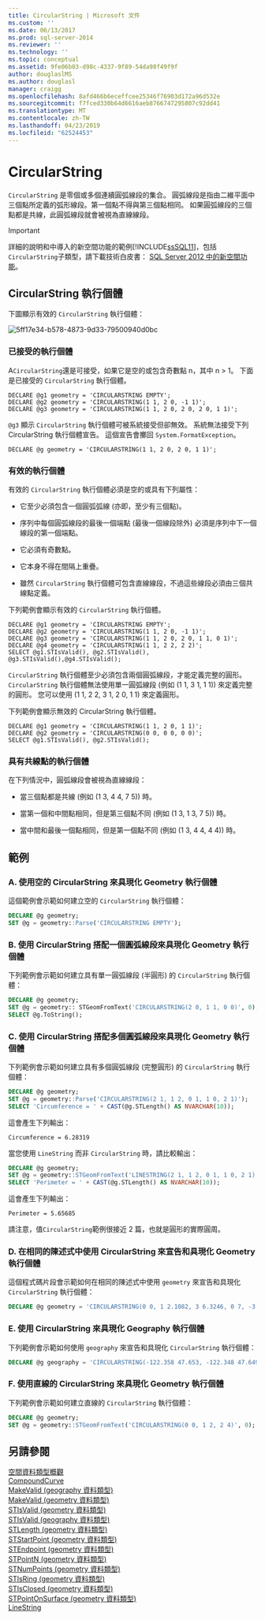 ```yaml
---
title: CircularString | Microsoft 文件
ms.custom: ''
ms.date: 06/13/2017
ms.prod: sql-server-2014
ms.reviewer: ''
ms.technology: ''
ms.topic: conceptual
ms.assetid: 9fe06b03-d98c-4337-9f89-54da98f49f9f
author: douglaslMS
ms.author: douglasl
manager: craigg
ms.openlocfilehash: 8afd466b6eceffcee25346f76903d172a96d532e
ms.sourcegitcommit: f7fced330b64d6616aeb8766747295807c92dd41
ms.translationtype: MT
ms.contentlocale: zh-TW
ms.lasthandoff: 04/23/2019
ms.locfileid: "62524453"
---
```

# <a name="circularstring"></a>CircularString
  `CircularString` 是零個或多個連續圓弧線段的集合。 圓弧線段是指由二維平面中三個點所定義的弧形線段。第一個點不得與第三個點相同。 如果圓弧線段的三個點都是共線，此圓弧線段就會被視為直線線段。  
  
> [!IMPORTANT]  
>  詳細的說明和中導入的新空間功能的範例[!INCLUDE[ssSQL11](../../includes/sssql11-md.md)]，包括`CircularString`子類型，請下載技術白皮書： [SQL Server 2012 中的新空間功能](https://go.microsoft.com/fwlink/?LinkId=226407)。  
  
## <a name="circularstring-instances"></a>CircularString 執行個體  
 下圖顯示有效的 `CircularString` 執行個體：  
  
 ![](../../database-engine/media/5ff17e34-b578-4873-9d33-79500940d0bc.png "5ff17e34-b578-4873-9d33-79500940d0bc")  
  
### <a name="accepted-instances"></a>已接受的執行個體  
 A`CircularString`還是可接受，如果它是空的或包含奇數點 n，其中 n > 1。 下面是已接受的 `CircularString` 執行個體。  
  
```  
DECLARE @g1 geometry = 'CIRCULARSTRING EMPTY';  
DECLARE @g2 geometry = 'CIRCULARSTRING(1 1, 2 0, -1 1)';  
DECLARE @g3 geometry = 'CIRCULARSTRING(1 1, 2 0, 2 0, 2 0, 1 1)';  
```  
  
 `@g3` 顯示 `CircularString` 執行個體可被系統接受但卻無效。 系統無法接受下列 CircularString 執行個體宣告。 這個宣告會擲回 `System.FormatException`。  
  
```  
DECLARE @g geometry = 'CIRCULARSTRING(1 1, 2 0, 2 0, 1 1)';  
```  
  
### <a name="valid-instances"></a>有效的執行個體  
 有效的 `CircularString` 執行個體必須是空的或具有下列屬性：  
  
-   它至少必須包含一個圓弧弧線 (亦即，至少有三個點)。  
  
-   序列中每個圓弧線段的最後一個端點 (最後一個線段除外) 必須是序列中下一個線段的第一個端點。  
  
-   它必須有奇數點。  
  
-   它本身不得在間隔上重疊。  
  
-   雖然 `CircularString` 執行個體可包含直線線段，不過這些線段必須由三個共線點定義。  
  
 下列範例會顯示有效的 `CircularString` 執行個體。  
  
```  
DECLARE @g1 geometry = 'CIRCULARSTRING EMPTY';  
DECLARE @g2 geometry = 'CIRCULARSTRING(1 1, 2 0, -1 1)';  
DECLARE @g3 geometry = 'CIRCULARSTRING(1 1, 2 0, 2 0, 1 1, 0 1)';  
DECLARE @g4 geometry = 'CIRCULARSTRING(1 1, 2 2, 2 2)';  
SELECT @g1.STIsValid(), @g2.STIsValid(), @g3.STIsValid(),@g4.STIsValid();  
```  
  
 `CircularString` 執行個體至少必須包含兩個圓弧線段，才能定義完整的圓形。 `CircularString` 執行個體無法使用單一圓弧線段 (例如 (1 1, 3 1, 1 1)) 來定義完整的圓形。 您可以使用 (1 1, 2 2, 3 1, 2 0, 1 1) 來定義圓形。  
  
 下列範例會顯示無效的 CircularString 執行個體。  
  
```  
DECLARE @g1 geometry = 'CIRCULARSTRING(1 1, 2 0, 1 1)';  
DECLARE @g2 geometry = 'CIRCULARSTRING(0 0, 0 0, 0 0)';  
SELECT @g1.STIsValid(), @g2.STIsValid();  
```  
  
### <a name="instances-with-collinear-points"></a>具有共線點的執行個體  
 在下列情況中，圓弧線段會被視為直線線段：  
  
-   當三個點都是共線 (例如 (1 3, 4 4, 7 5)) 時。  
  
-   當第一個和中間點相同，但是第三個點不同 (例如 (1 3, 1 3, 7 5)) 時。  
  
-   當中間和最後一個點相同，但是第一個點不同 (例如 (1 3, 4 4, 4 4)) 時。  
  
## <a name="examples"></a>範例  
  
### <a name="a-instantiating-a-geometry-instance-with-an-empty-circularstring"></a>A. 使用空的 CircularString 來具現化 Geometry 執行個體  
 這個範例會示範如何建立空的 `CircularString` 執行個體：  
  
```sql  
DECLARE @g geometry;  
SET @g = geometry::Parse('CIRCULARSTRING EMPTY');  
```  
  
### <a name="b-instantiating-a-geometry-instance-using-a-circularstring-with-one-circular-arc-segment"></a>B. 使用 CircularString 搭配一個圓弧線段來具現化 Geometry 執行個體  
 下列範例會示範如何建立具有單一圓弧線段 (半圓形) 的 `CircularString` 執行個體：  
  
```sql  
DECLARE @g geometry;  
SET @g = geometry:: STGeomFromText('CIRCULARSTRING(2 0, 1 1, 0 0)', 0);  
SELECT @g.ToString();  
```  
  
### <a name="c-instantiating-a-geometry-instance-using-a-circularstring-with-multiple-circular-arc-segments"></a>C. 使用 CircularString 搭配多個圓弧線段來具現化 Geometry 執行個體  
 下列範例會示範如何建立具有多個圓弧線段 (完整圓形) 的 `CircularString` 執行個體：  
  
```sql  
DECLARE @g geometry;  
SET @g = geometry::Parse('CIRCULARSTRING(2 1, 1 2, 0 1, 1 0, 2 1)');  
SELECT 'Circumference = ' + CAST(@g.STLength() AS NVARCHAR(10));    
```  
  
 這會產生下列輸出：  
  
```  
Circumference = 6.28319  
```  
  
 當您使用 `LineString` 而非 `CircularString` 時，請比較輸出：  
  
```sql  
DECLARE @g geometry;  
SET @g = geometry::STGeomFromText('LINESTRING(2 1, 1 2, 0 1, 1 0, 2 1)', 0);  
SELECT 'Perimeter = ' + CAST(@g.STLength() AS NVARCHAR(10));  
```  
  
 這會產生下列輸出：  
  
```  
Perimeter = 5.65685  
```  
  
 請注意，值`CircularString`範例很接近 2 篇，也就是圓形的實際圓周。  
  
### <a name="d-declaring-and-instantiating-a-geometry-instance-with-a-circularstring-in-the-same-statement"></a>D. 在相同的陳述式中使用 CircularString 來宣告和具現化 Geometry 執行個體  
 這個程式碼片段會示範如何在相同的陳述式中使用 `geometry` 來宣告和具現化 `CircularString` 執行個體：  
  
```sql  
DECLARE @g geometry = 'CIRCULARSTRING(0 0, 1 2.1082, 3 6.3246, 0 7, -3 6.3246, -1 2.1082, 0 0)';  
```  
  
### <a name="e-instantiating-a-geography-instance-with-a-circularstring"></a>E. 使用 CircularString 來具現化 Geography 執行個體  
 下列範例會示範如何使用 `geography` 來宣告和具現化 `CircularString` 執行個體：  
  
```sql  
DECLARE @g geography = 'CIRCULARSTRING(-122.358 47.653, -122.348 47.649, -122.348 47.658, -122.358 47.658, -122.358 47.653)';  
```  
  
### <a name="f-instantiating-a-geometry-instance-with-a-circularstring-that-is-a-straight-line"></a>F. 使用直線的 CircularString 來具現化 Geometry 執行個體  
 下列範例會示範如何建立直線的 `CircularString` 執行個體：  
  
```sql  
DECLARE @g geometry;  
SET @g = geometry::STGeomFromText('CIRCULARSTRING(0 0, 1 2, 2 4)', 0);  
```  
  
## <a name="see-also"></a>另請參閱  
 [空間資料類型概觀](spatial-data-types-overview.md)   
 [CompoundCurve](compoundcurve.md)   
 [MakeValid &#40;geography 資料類型&#41;](/sql/t-sql/spatial-geography/makevalid-geography-data-type)   
 [MakeValid &#40;geometry 資料類型&#41;](/sql/t-sql/spatial-geometry/makevalid-geometry-data-type)   
 [STIsValid &#40;geometry 資料類型&#41;](/sql/t-sql/spatial-geometry/stisvalid-geometry-data-type)   
 [STIsValid &#40;geography 資料類型&#41;](/sql/t-sql/spatial-geography/stisvalid-geography-data-type)   
 [STLength &#40;geometry 資料類型&#41;](/sql/t-sql/spatial-geometry/stlength-geometry-data-type)   
 [STStartPoint &#40;geometry 資料類型&#41;](/sql/t-sql/spatial-geometry/ststartpoint-geometry-data-type)   
 [STEndpoint &#40;geometry 資料類型&#41;](/sql/t-sql/spatial-geometry/stendpoint-geometry-data-type)   
 [STPointN &#40;geometry 資料類型&#41;](/sql/t-sql/spatial-geometry/stpointn-geometry-data-type)   
 [STNumPoints &#40;geometry 資料類型&#41;](/sql/t-sql/spatial-geometry/stnumpoints-geometry-data-type)   
 [STIsRing &#40;geometry 資料類型&#41;](/sql/t-sql/spatial-geometry/stisring-geometry-data-type)   
 [STIsClosed &#40;geometry 資料類型&#41;](/sql/t-sql/spatial-geometry/stisclosed-geometry-data-type)   
 [STPointOnSurface &#40;geometry 資料類型&#41;](/sql/t-sql/spatial-geometry/stpointonsurface-geometry-data-type)   
 [LineString](linestring.md)  
  
  
